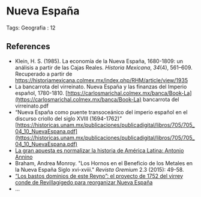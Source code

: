 # Nueva España

Tags: Geografia
: 12

## References

- Klein, H. S. (1985). La economía de la Nueva España, 1680-1809: un análisis a partir de las Cajas Reales. *Historia Mexicana*, *34*(4), 561–609. Recuperado a partir de https://historiamexicana.colmex.mx/index.php/RHM/article/view/1935
- La bancarrota del virreinato. Nueva España y las finanzas del Imperio español, 1780-1810.
[https://carlosmarichal.colmex.mx/banca/Book-La](https://carlosmarichal.colmex.mx/banca/Book-La) bancarrota del virreinato.pdf
- “Nueva España como puente transoceánico del imperio español en el discurso criollo del siglo XVIII (1694-1762)”
[https://historicas.unam.mx/publicaciones/publicadigital/libros/705/705_04_10_NuevaEspana.pdf](https://historicas.unam.mx/publicaciones/publicadigital/libros/705/705_04_10_NuevaEspana.pdf)
- [La gran apuesta es normalizar la historia de América Latina: Antonio Annino](https://www.eafit.edu.co/noticias/agenciadenoticias/2019/la-gran-apuesta-es-normalizar-la-historia-de-america-latina-antonio-annino)
- Braham, Andrea Monroy. "Los Hornos en el Beneficio de los Metales en la Nueva España Siglo xvi-xviii." *Revista Gremium* 2.3 (2015): 49-58.
- [“Los bastos dominios de este Reyno”: el proyecto de 1752 del virrey conde de Revillagigedo para reorganizar Nueva España](https://www.scielo.org.mx/scielo.php?script=sci_arttext&pid=S0185-25232019000100163)
- …